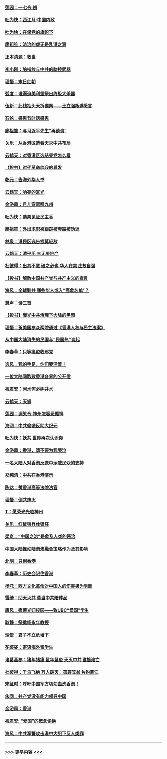 #### [莲园：一七令‧辨](../pages/nsc993/n11692558.md?t=12020122) 
#### [吐为快：西江月·中国内政](../pages/nsc993/n11692071.md?t=12020122) 
#### [吐为快：在保党的旗帜下](../pages/nsc993/n11691188.md?t=12020122) 
#### [廖祖笙：法治的虚无是乱港之源](../pages/nsc993/n11690605.md?t=12020122) 
#### [正本清源：救世](../pages/nsc993/n11689134.md?t=12020122) 
#### [李小刚：脑指纹与中共的脑控武器](../pages/nsc993/n11688900.md?t=12020122) 
#### [理悟：末日红朝](../pages/nsc993/n11688829.md?t=12020122) 
#### [弧度：谁逼迫美利坚祭出终极大杀器](../pages/nsc993/n11688735.md?t=12020122) 
#### [伍新：此线抽头天拆谍网——王立强叛逃感言](../pages/nsc993/n11687981.md?t=12020122) 
#### [石铭：感恩节时话感恩](../pages/nsc993/n11687568.md?t=12020122) 
#### [廖祖笙：与习近平先生“再谈谈”](../pages/nsc993/n11687005.md?t=12020122) 
#### [关乐：从香港区选看天灭中共布局](../pages/nsc993/n11686647.md?t=12020122) 
#### [云鹤天：对香港区选结果党怎么看](../pages/nsc993/n11686216.md?t=12020122) 
#### [【投书】时代革命给我的启发](../pages/nsc993/n11684287.md?t=12020122) 
#### [乾元：告海外华人书](../pages/nsc993/n11684044.md?t=12020122) 
#### [云鹤天：响亮的耳光](../pages/nsc993/n11684254.md?t=12020122) 
#### [金浴凤：月儿弯弯照九州](../pages/nsc993/n11684231.md?t=12020122) 
#### [吐为快：选票见证民主香](../pages/nsc993/n11684206.md?t=12020122) 
#### [廖祖笙：外出求职被跟踪被套路被劝返](../pages/nsc993/n11683874.md?t=12020122) 
#### [林泉：港民区选告捷莫轻敌](../pages/nsc993/n11683930.md?t=12020122) 
#### [云鹤天：清平乐 三无房地产](../pages/nsc993/n11681521.md?t=12020122) 
#### [杜彼得：出其不意 破之必也 华人在美 庄敬自强](../pages/nsc993/n11679554.md?t=12020122) 
#### [【投书】解散中国共产党与共产主义的宣言](../pages/nsc993/n11679177.md?t=12020122) 
#### [海风：全球剿共 哪些华人或入“高危名单”？](../pages/nsc993/n11678617.md?t=12020122) 
#### [慧声：诗三首](../pages/nsc993/n11678848.md?t=12020122) 
#### [【投书】曝光中共治理下大陆的黑暗](../pages/nsc993/n11678674.md?t=12020122) 
#### [理悟：贺美国参众两院通过《香港人权与民主法案》](../pages/nsc993/n11678104.md?t=12020122) 
#### [从中国大陆消失的民国与“民国热”谈起](../pages/nsc993/n11678075.md?t=12020122) 
#### [李春草：只等瘟疫收邪党](../pages/nsc993/n11677308.md?t=12020122) 
#### [逸风：我的手足，你们要活着！](../pages/nsc993/n11676352.md?t=12020122) 
#### [一位大陆同胞致香港各界的公开信](../pages/nsc993/n11675761.md?t=12020122) 
#### [祝君安：河水何必妒井水](../pages/nsc993/n11675746.md?t=12020122) 
#### [云鹤天：天怒](../pages/nsc993/n11675718.md?t=12020122) 
#### [莲园：调笑令‧神州怎容恶魔祸](../pages/nsc993/n11675648.md?t=12020122) 
#### [海网：中共偷袭反助大纪元](../pages/nsc993/n11673515.md?t=12020122) 
#### [吐为快：妖共 世界再次认识你](../pages/nsc993/n11673506.md?t=12020122) 
#### [金浴凤：香港，请不要为我哭泣](../pages/nsc993/n11673248.md?t=12020122) 
#### [一名大陆人对香港反送中示威民众的支持](../pages/nsc993/n11672615.md?t=12020122) 
#### [郑纯清：中共在香港演示](../pages/nsc993/n11670539.md?t=12020122) 
#### [陈达：赞香港高等法院法官](../pages/nsc993/n11669542.md?t=12020122) 
#### [理悟：倒共烽火](../pages/nsc993/n11668844.md?t=12020122) 
#### [T：愿荣光光临神州](../pages/nsc993/n11668421.md?t=12020122) 
#### [关乐：红鼠狼兵休猖狂](../pages/nsc993/n11668378.md?t=12020122) 
#### [梁京：“中国之治”是危及人类的恶治](../pages/nsc993/n11668328.md?t=12020122) 
#### [中国大陆推动陆港澳融合策略作为及其影响](../pages/nsc993/n11668157.md?t=12020122) 
#### [北明：只剩香港](../pages/nsc993/n11668002.md?t=12020122) 
#### [李春草：历史会记住香港](../pages/nsc993/n11667927.md?t=12020122) 
#### [杨吒：西方文化革命对中国人的伤害极为阴毒](../pages/nsc993/n11664521.md?t=12020122) 
#### [雪绮：助天灭共 莫当中共陪葬品](../pages/nsc993/n11662650.md?t=12020122) 
#### [唐风：愿荣光归校园——致UBC“爱国”学生](../pages/nsc993/n11662194.md?t=12020122) 
#### [耿静：祭奠杨永年教授](../pages/nsc993/n11662514.md?t=12020122) 
#### [理悟：君子不立危墙下](../pages/nsc993/n11662172.md?t=12020122) 
#### [花婆娑：寄语海外留学生](../pages/nsc993/n11662121.md?t=12020122) 
#### [诸葛高参：猪年猪瘟 鼠年鼠疫 天灭中共 谁挡谁亡](../pages/nsc993/n11661980.md?t=12020122) 
#### [杜彼得：千鸟飞绝 万人踪灭；孤蓑笠翁 独钓寒江](../pages/nsc993/n11661170.md?t=12020122) 
#### [宋征时：呼吁中国军方切勿血洗香港！](../pages/nsc993/n11415318.md?t=12020122) 
#### [朱同：共产党没有能力领导中国](../pages/nsc993/n11660421.md?t=12020122) 
#### [金浴凤：香港](../pages/nsc993/n11660419.md?t=12020122) 
#### [祝君安: “爱国”的概念偷换](../pages/nsc993/n11659706.md?t=12020122) 
#### [海风：中共军警攻击港中大犯下反人类罪](../pages/nsc993/n11659632.md?t=12020122) 

----
#### [ >>> 更早内容 <<< ](../indexes/nsc993-earlier.md)
